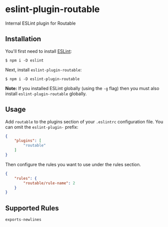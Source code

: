 # eslint-plugin-routable

Internal ESLint plugin for Routable

## Installation

You'll first need to install [ESLint](http://eslint.org):

```
$ npm i -D eslint
```

Next, install `eslint-plugin-routable`:

```
$ npm i -D eslint-plugin-routable
```

**Note:** If you installed ESLint globally (using the `-g` flag) then you must also install `eslint-plugin-routable` globally.

## Usage

Add `routable` to the plugins section of your `.eslintrc` configuration file. You can omit the `eslint-plugin-` prefix:

```json
{
    "plugins": [
        "routable"
    ]
}
```


Then configure the rules you want to use under the rules section.

```json
{
    "rules": {
        "routable/rule-name": 2
    }
}
```

## Supported Rules

`exports-newlines`
